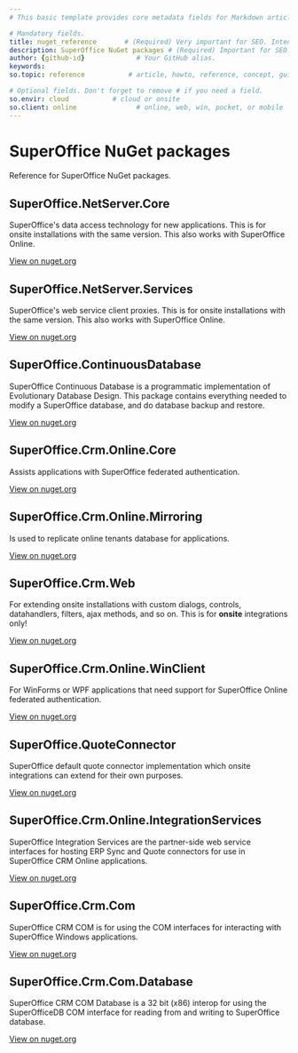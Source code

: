 ```yaml
---
# This basic template provides core metadata fields for Markdown articles on docs.superoffice.com.

# Mandatory fields.
title: nuget_reference       # (Required) Very important for SEO. Intent in a unique string of 43-59 chars including spaces.
description: SuperOffice NuGet packages # (Required) Important for SEO. Recommended character length is 115-145 characters including spaces.
author: {github-id}             # Your GitHub alias.
keywords:
so.topic: reference           # article, howto, reference, concept, guide

# Optional fields. Don't forget to remove # if you need a field.
so.envir: cloud           # cloud or onsite
so.client: online               # online, web, win, pocket, or mobile
---
```


# SuperOffice NuGet packages

Reference for SuperOffice NuGet packages.

## SuperOffice.NetServer.Core

SuperOffice's data access technology for new applications. This is for onsite installations with the same version. This also works with SuperOffice Online.

[View on nuget.org][1]

## SuperOffice.NetServer.Services

SuperOffice's web service client proxies. This is for onsite installations with the same version. This also works with SuperOffice Online.

[View on nuget.org][2]

## SuperOffice.ContinuousDatabase

SuperOffice Continuous Database is a programmatic implementation of Evolutionary Database Design. This package contains everything needed to modify a SuperOffice database, and do database backup and restore.

[View on nuget.org][3]

## SuperOffice.Crm.Online.Core

Assists applications with SuperOffice federated authentication.

[View on nuget.org][4]

## SuperOffice.Crm.Online.Mirroring

Is used to replicate online tenants database for applications.

[View on nuget.org][5]

## SuperOffice.Crm.Web

For extending onsite installations with custom dialogs, controls, datahandlers, filters, ajax methods, and so on. This is for **onsite** integrations only!

[View on nuget.org][6]

## SuperOffice.Crm.Online.WinClient

For WinForms or WPF applications that need support for SuperOffice Online federated authentication.

[View on nuget.org][7]

## SuperOffice.QuoteConnector

SuperOffice default quote connector implementation which onsite integrations can extend for their own purposes.

[View on nuget.org][8]

## SuperOffice.Crm.Online.IntegrationServices

SuperOffice Integration Services are the partner-side web service interfaces for hosting ERP Sync and Quote connectors for use in SuperOffice CRM Online applications.

[View on nuget.org][9]

## SuperOffice.Crm.Com

SuperOffice CRM COM is for using the COM interfaces for interacting with SuperOffice Windows applications.

[View on nuget.org][10]

## SuperOffice.Crm.Com.Database

SuperOffice CRM COM Database is a 32 bit (x86) interop for using the SuperOfficeDB COM interface for reading from and writing to SuperOffice database.

[View on nuget.org][11]

<!-- Referenced links -->
[1]: https://www.nuget.org/packages/SuperOffice.NetServer.Core
[2]: https://www.nuget.org/packages/SuperOffice.NetServer.Services
[3]: https://www.nuget.org/packages/SuperOffice.ContinuousDatabase/
[4]: https://www.nuget.org/packages/SuperOffice.Crm.Online.Core/
[5]: https://www.nuget.org/packages/SuperOffice.Crm.Online.Mirroring/
[6]: https://www.nuget.org/packages/SuperOffice.Crm.Web/
[7]: https://www.nuget.org/packages/SuperOffice.Crm.Online.WinClient/
[8]: https://www.nuget.org/packages/SuperOffice.QuoteConnector/
[9]: https://www.nuget.org/packages/SuperOffice.Crm.Online.IntegrationServices]
[10]: https://www.nuget.org/packages/SuperOffice.Crm.Com/
[11]: https://www.nuget.org/packages/SuperOffice.Crm.Com.Database/